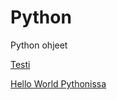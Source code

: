 # Python

Python ohjeet

[Testi](Python%201b435642543a806c9bb6ff54be66e1be/Testi%201b435642543a809fbdc7ef514b6dae73.md)

[Hello World Pythonissa](Python%201b435642543a806c9bb6ff54be66e1be/Hello%20World%20Pythonissa%201b435642543a8027baffe43c3514101e.md)